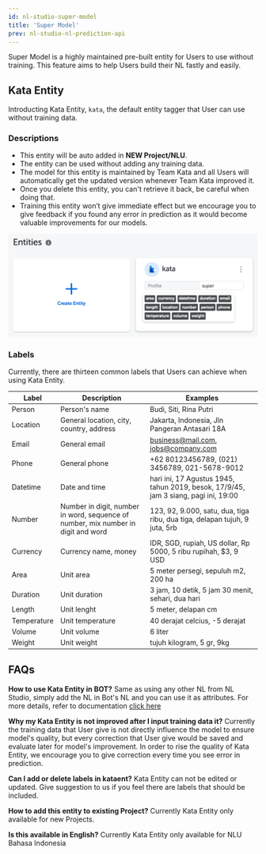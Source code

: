 ```yaml
---
id: nl-studio-super-model
title: 'Super Model'
prev: nl-studio-nl-prediction-api
---
```


Super Model is a highly maintained pre-built entity for Users to use without training. This feature aims to help Users build their NL fastly and easily.

## Kata Entity

Introducting Kata Entity, `kata`, the default entity tagger that User can use without training data.

### Descriptions

- This entity will be auto added in **NEW Project/NLU**.
- The entity can be used without adding any training data.
- The model for this entity is maintained by Team Kata and all Users will automatically get the updated version whenever Team Kata improved it.
- Once you delete this entity, you can't retrieve it back, be careful when doing that.
- Training this entity won’t give immediate effect but we encourage you to give feedback if you found any error in prediction as it would become valuable improvements for our models.

![nlsg-6](./images/nlsg-6.png)

### Labels

Currently, there are thirteen common labels that Users can achieve when using Kata Entity.

| **Label**   | **Description**                                                                   | **Examples**                                                                        |
| ----------- | --------------------------------------------------------------------------------- | ----------------------------------------------------------------------------------- |
| Person      | Person's name                                                                     | Budi, Siti, Rina Putri                                                              |
| Location    | General location, city, country, address                                          | Jakarta, Indonesia, Jln Pangeran Antasari 18A                                       |
| Email       | General email                                                                     | business@mail.com, jobs@company.com                                                 |
| Phone       | General phone                                                                     | +62 80123456789, (021) 3456789, 021-5678-9012                                       |
| Datetime    | Date and time                                                                     | hari ini, 17 Agustus 1945, tahun 2019, besok, 17/9/45, jam 3 siang, pagi ini, 19:00 |
| Number      | Number in digit, number in word, sequence of number, mix number in digit and word | 123, 92, 9.000, satu, dua, tiga ribu, dua tiga, delapan tujuh, 9 juta, 5rb          |
| Currency    | Currency name, money                                                              | IDR, SGD, rupiah, US dollar, Rp 5000, 5 ribu rupihah, $3, 9 USD                     |
| Area        | Unit area                                                                         | 5 meter persegi, sepuluh m2, 200 ha                                                 |
| Duration    | Unit duration                                                                     | 3 jam, 10 detik, 5 jam 30 menit, sehari, dua hari                                   |
| Length      | Unit lenght                                                                       | 5 meter, delapan cm                                                                 |
| Temperature | Unit temperature                                                                  | 40 derajat celcius, -5 derajat                                                      |
| Volume      | Unit volume                                                                       | 6 liter                                                                             |
| Weight      | Unit weight                                                                       | tujuh kilogram, 5 gr, 9kg                                                           |

## FAQs

**How to use Kata Entity in BOT?**
Same as using any other NL from NL Studio, simply add the NL in Bot's NL and you can use it as attributes. For more details, refer to documentation [click here](/kata-ml/nlu/#nl-studio-nlu)

**Why my Kata Entity is not improved after I input training data it?**
Currently the training data that User give is not directly influence the model to ensure model's quality, but every correction that User give would be saved and evaluate later for model's improvement. In order to rise the quality of Kata Entity, we encourage you to give correction every time you see error in prediction.

**Can I add or delete labels in kataent?**
Kata Entity can not be edited or updated. Give suggestion to us if you feel there are labels that should be included.

**How to add this entity to existing Project?**
Currently Kata Entity only available for new Projects.

**Is this available in English?**
Currently Kata Entity only available for NLU Bahasa Indonesia
